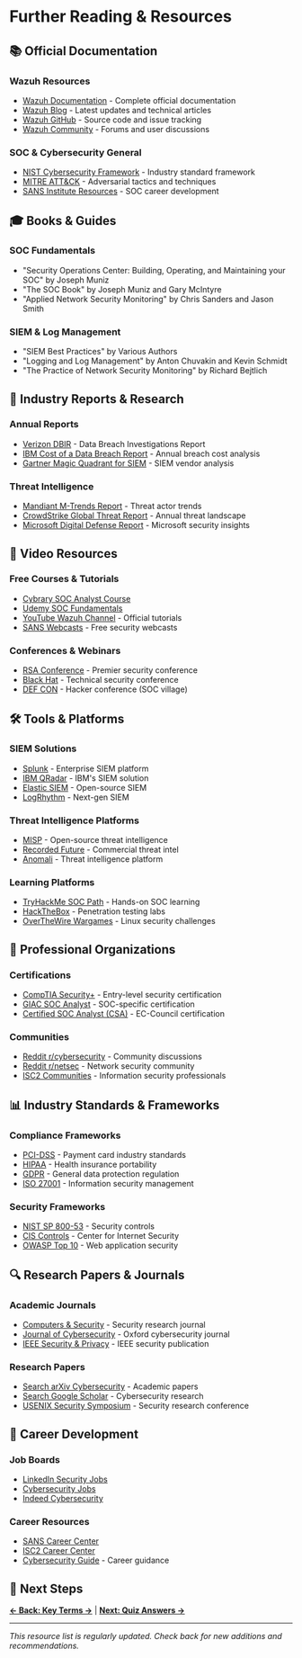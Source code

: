 # Further Reading & Resources

## 📚 Official Documentation

### Wazuh Resources
- [Wazuh Documentation](https://documentation.wazuh.com/) - Complete official documentation
- [Wazuh Blog](https://wazuh.com/blog/) - Latest updates and technical articles
- [Wazuh GitHub](https://github.com/wazuh/wazuh) - Source code and issue tracking
- [Wazuh Community](https://wazuh.com/community/) - Forums and user discussions

### SOC & Cybersecurity General
- [NIST Cybersecurity Framework](https://www.nist.gov/cyberframework) - Industry standard framework
- [MITRE ATT&CK](https://attack.mitre.org/) - Adversarial tactics and techniques
- [SANS Institute Resources](https://www.sans.org/cyber-security-skills-roadmap/) - SOC career development

## 🎓 Books & Guides

### SOC Fundamentals
- "Security Operations Center: Building, Operating, and Maintaining your SOC" by Joseph Muniz
- "The SOC Book" by Joseph Muniz and Gary McIntyre
- "Applied Network Security Monitoring" by Chris Sanders and Jason Smith

### SIEM & Log Management
- "SIEM Best Practices" by Various Authors
- "Logging and Log Management" by Anton Chuvakin and Kevin Schmidt
- "The Practice of Network Security Monitoring" by Richard Bejtlich

## 📰 Industry Reports & Research

### Annual Reports
- [Verizon DBIR](https://www.verizon.com/business/resources/reports/dbir/) - Data Breach Investigations Report
- [IBM Cost of a Data Breach Report](https://www.ibm.com/security/data-breach) - Annual breach cost analysis
- [Gartner Magic Quadrant for SIEM](https://www.gartner.com/en/documents/3992281) - SIEM vendor analysis

### Threat Intelligence
- [Mandiant M-Trends Report](https://www.mandiant.com/resources/reports) - Threat actor trends
- [CrowdStrike Global Threat Report](https://www.crowdstrike.com/resources/reports/) - Annual threat landscape
- [Microsoft Digital Defense Report](https://www.microsoft.com/en-us/security/blog/) - Microsoft security insights

## 🎥 Video Resources

### Free Courses & Tutorials
- [Cybrary SOC Analyst Course](https://www.cybrary.it/course/soc-analyst/)
- [Udemy SOC Fundamentals](https://www.udemy.com/topic/soc/)
- [YouTube Wazuh Channel](https://www.youtube.com/c/wazuh) - Official tutorials
- [SANS Webcasts](https://www.sans.org/webcasts/) - Free security webcasts

### Conferences & Webinars
- [RSA Conference](https://www.rsaconference.com/) - Premier security conference
- [Black Hat](https://www.blackhat.com/) - Technical security conference
- [DEF CON](https://defcon.org/) - Hacker conference (SOC village)

## 🛠️ Tools & Platforms

### SIEM Solutions
- [Splunk](https://www.splunk.com/) - Enterprise SIEM platform
- [IBM QRadar](https://www.ibm.com/products/qradar-siem) - IBM's SIEM solution
- [Elastic SIEM](https://www.elastic.co/security) - Open-source SIEM
- [LogRhythm](https://logrhythm.com/) - Next-gen SIEM

### Threat Intelligence Platforms
- [MISP](https://www.misp-project.org/) - Open-source threat intelligence
- [Recorded Future](https://www.recordedfuture.com/) - Commercial threat intel
- [Anomali](https://www.anomali.com/) - Threat intelligence platform

### Learning Platforms
- [TryHackMe SOC Path](https://tryhackme.com/paths) - Hands-on SOC learning
- [HackTheBox](https://www.hackthebox.com/) - Penetration testing labs
- [OverTheWire Wargames](https://overthewire.org/) - Linux security challenges

## 🤝 Professional Organizations

### Certifications
- [CompTIA Security+](https://www.comptia.org/certifications/security) - Entry-level security certification
- [GIAC SOC Analyst](https://www.giac.org/certification/soc-analyst-gsoc) - SOC-specific certification
- [Certified SOC Analyst (CSA)](https://www.eccouncil.org/train-certify/certified-soc-analyst-csa/) - EC-Council certification

### Communities
- [Reddit r/cybersecurity](https://www.reddit.com/r/cybersecurity/) - Community discussions
- [Reddit r/netsec](https://www.reddit.com/r/netsec/) - Network security community
- [ISC2 Communities](https://www.isc2.org/Communities) - Information security professionals

## 📊 Industry Standards & Frameworks

### Compliance Frameworks
- [PCI-DSS](https://www.pcisecuritystandards.org/) - Payment card industry standards
- [HIPAA](https://www.hhs.gov/hipaa/index.html) - Health insurance portability
- [GDPR](https://gdpr.eu/) - General data protection regulation
- [ISO 27001](https://www.iso.org/isoiec-27001-information-security.html) - Information security management

### Security Frameworks
- [NIST SP 800-53](https://csrc.nist.gov/publications/detail/sp/800-53/rev-5/final) - Security controls
- [CIS Controls](https://www.cisecurity.org/controls/) - Center for Internet Security
- [OWASP Top 10](https://owasp.org/www-project-top-ten/) - Web application security

## 🔍 Research Papers & Journals

### Academic Journals
- [Computers & Security](https://www.journals.elsevier.com/computers-and-security) - Security research journal
- [Journal of Cybersecurity](https://academic.oup.com/cybersecurity) - Oxford cybersecurity journal
- [IEEE Security & Privacy](https://www.computer.org/csdl/magazine/sp) - IEEE security publication

### Research Papers
- [Search arXiv Cybersecurity](https://arxiv.org/search/cs?searchtype=title&query=cybersecurity) - Academic papers
- [Search Google Scholar](https://scholar.google.com/) - Cybersecurity research
- [USENIX Security Symposium](https://www.usenix.org/conferences) - Security research conference

## 🎯 Career Development

### Job Boards
- [LinkedIn Security Jobs](https://www.linkedin.com/jobs/security-jobs/)
- [Cybersecurity Jobs](https://www.cybersecurityjobs.com/)
- [Indeed Cybersecurity](https://www.indeed.com/q-Cybersecurity-jobs.html)

### Career Resources
- [SANS Career Center](https://www.sans.org/cyber-security-skills-roadmap/soc-career/)
- [ISC2 Career Center](https://www.isc2.org/Career)
- [Cybersecurity Guide](https://www.cybersecurityguide.org/) - Career guidance

## 🔗 Next Steps

**[← Back: Key Terms →](./key-terms.md)** | **[Next: Quiz Answers →](./quiz-answers.md)**

---

*This resource list is regularly updated. Check back for new additions and recommendations.*